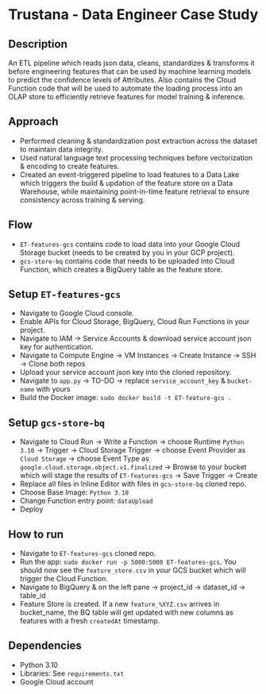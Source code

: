 # Trustana - Data Engineer Case Study

## Description
An ETL pipeline which reads json data, cleans, standardizes & transforms it before engineering features that can be used by machine learning models to predict the confidence levels of Attributes. Also contains the Cloud Function code that will be used to automate the loading process into an OLAP store to efficiently retrieve features for model training & inference.

## Approach
- Performed cleaning & standardization post extraction across the dataset to maintain data integrity.
- Used natural language text processing techniques before vectorization & encoding to create features.
- Created an event-triggered pipeline to load features to a Data Lake which triggers the build & updation of the feature store on a Data Warehouse, while maintaining point-in-time feature retrieval to ensure consistency across training & serving.

## Flow
- `ET-features-gcs` contains code to load data into your Google Cloud Storage bucket (needs to be created by you in your GCP project).
- `gcs-store-bq` contains code that needs to be uploaded into Cloud Function, which creates a BigQuery table as the feature store.

## Setup `ET-features-gcs`
- Navigate to Google Cloud console.
- Enable APIs for Cloud Storage, BigQuery, Cloud Run Functions in your project.
- Navigate to IAM -> Service Accounts & download service account json key for authentication.
- Navigate to Compute Engine -> VM Instances -> Create Instance -> SSH -> Clone both repos
- Upload your service account json key into the cloned repository.
- Navigate to `app.py` -> TO-DO -> replace `service_account_key` & `bucket-name` with yours
- Build the Docker image: `sudo docker build -t ET-feature-gcs .`

## Setup `gcs-store-bq`
- Navigate to Cloud Run -> Write a Function -> choose Runtime `Python 3.10` -> Trigger -> Cloud Storage Trigger -> choose Event Provider as `Cloud Storage` -> choose Event Type as `google.cloud.storage.object.v1.finalized` -> Browse to your bucket which will stage the results of `ET-features-gcs` -> Save Trigger -> Create
- Replace all files in Inline Editor with files in `gcs-store-bq` cloned repo.
- Choose Base Image: `Python 3.10`
- Change Function entry point: `dataUpload`
- Deploy

## How to run
- Navigate to `ET-features-gcs` cloned repo.
- Run the app: `sudo docker run -p 5000:5000 ET-features-gcs`. You should now see the `feature_store.csv` in your GCS bucket which will trigger the Cloud Function.
- Navigate to BigQuery & on the left pane -> project_id -> dataset_id -> table_id
- Feature Store is created. If a new `feature_%XYZ.csv` arrives in bucket_name, the BQ table will get updated with new columns as features with a fresh `createdAt` timestamp.

## Dependencies
- Python 3.10
- Libraries: See `requirements.txt`
- Google Cloud account
